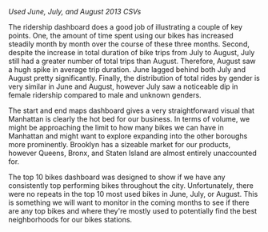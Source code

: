 *Used June, July, and August 2013 CSVs*

The ridership dashboard does a good job of illustrating a couple of key points. One, the amount of time spent using our bikes has increased steadily month by month over the    course of these three months. Second, despite the increase in total duration of bike trips from July to August, July still had a greater number of total trips than August. Therefore, August saw a hugh spike in average trip duration. June lagged behind both July and August pretty significantly. Finally, the distribution of total rides by gender is very similar in June and August, however July saw a noticeable dip in female ridership compared to male and unknown genders.

The start and end maps dashboard gives a very straightforward visual that Manhattan is clearly the hot bed for our business. In terms of volume, we might be approaching the limit to how many bikes we can have in Manhattan and might want to explore expanding into the other boroughs more prominently. Brooklyn has a sizeable market for our products, however Queens, Bronx, and Staten Island are almost entirely unaccounted for.

The top 10 bikes dashboard was designed to show if we have any consistently top performing bikes throughout the city. Unfortunately, there were no repeats in the top 10 most used bikes in June, July, or August. This is something we will want to monitor in the coming months to see if there are any top bikes and where they're mostly used to potentially find the best neighborhoods for our bikes stations.
